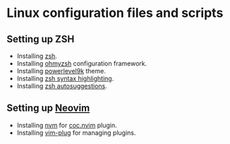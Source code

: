 # Linux configuration files and scripts

## Setting up ZSH

- Installing [zsh](https://github.com/ohmyzsh/ohmyzsh/wiki/Installing-ZSH).
- Installing [ohmyzsh](https://github.com/ohmyzsh/ohmyzsh) configuration framework.
- Installing [powerlevel9k](https://github.com/Powerlevel9k/powerlevel9k) theme.
- Installing [zsh syntax highlighting](https://github.com/zsh-users/zsh-syntax-highlighting).
- Installing [zsh autosuggestions](https://github.com/zsh-users/zsh-autosuggestions).

## Setting up [Neovim](https://github.com/neovim/neovim)
- Installing [nvm](https://github.com/nvm-sh/nvm) for [coc.nvim](https://github.com/neoclide/coc.nvim) plugin.
- Installing [vim-plug](https://github.com/junegunn/vim-plug) for managing plugins.

